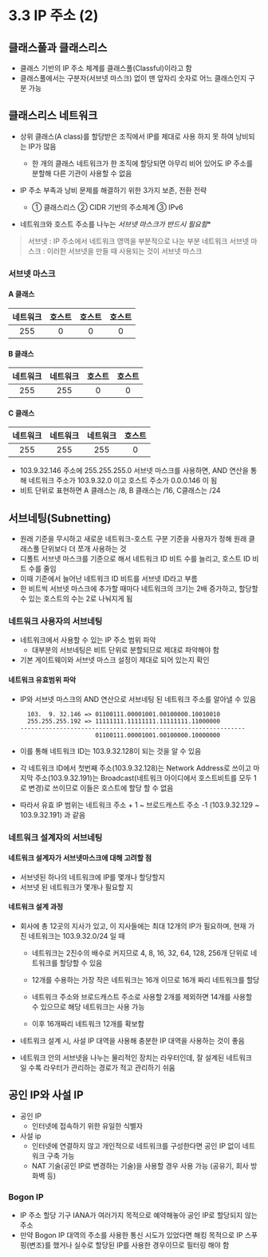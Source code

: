 # 3.3 IP 주소 (2)

## 클래스풀과 클래스리스

- 클래스 기반의 IP 주소 체계를 클래스풀(Classful)이라고 함
- 클래스풀에서는 구분자(서브넷 마스크) 없이 맨 앞자리 숫자로 어느 클래스인지 구분 가능



## 클래스리스 네트워크

- 상위 클래스(A class)를 할당받은 조직에서 IP를 제대로 사용 하지 못 하여 낭비되는 IP가 많음
  - 한 개의 클래스 네트워크가 한 조직에 할당되면 아무리 비어 있어도 IP 주소를 분할해 다른 기관이 사용할 수 없음

- IP 주소 부족과 낭비 문제를 해결하기 위한 3가지 보존, 전환 전략
  - ① 클래스리스 ② CIDR 기반의 주소체계 ③ IPv6
- 네트워크와 호스트 주소를 나누는 **서브넷* 마스크가 반드시 필요함**

> 서브넷 : IP 주소에서 네트워크 영역을 부분적으로 나눈 부분 네트워크
> 서브넷 마스크 : 이러한 서브넷을 만들 때 사용되는 것이 서브넷 마스크



### 서브넷 마스크

#### A 클래스

| 네트워크 | 호스트 | 호스트 | 호스트 |
| :------: | :----: | :----: | :----: |
|   255    |   0    |   0    |   0    |

#### B 클래스
   | 네트워크 | 네트워크 | 호스트 | 호스트 |
   | :------: | :------: | :----: | :----: |
   |   255    |   255    |   0    |   0    |

#### C 클래스

| 네트워크 | 네트워크 | 네트워크 | 호스트 |
| :------: | :------: | :------: | :----: |
|   255    |   255    |   255    |   0    |

- 103.9.32.146 주소에 255.255.255.0 서브넷 마스크를 사용하면, AND 연산을 통해 네트워크 주소가 103.9.32.0 이고 호스트 주소가 0.0.0.146 이 됨
- 비트 단위로 표현하면 A 클래스는 /8, B 클래스는 /16, C클래스는 /24



## 서브네팅(Subnetting)

- 원래 기준을 무시하고 새로운 네트워크-호스트 구분 기준을 사용자가 정해 원래 클래스풀 단위보다 더 쪼개 사용하는 것
- 디폴트 서브넷 마스크를 기준으로 해서 네트워크 ID 비트 수를 늘리고, 호스트 ID 비트 수를 줄임
- 이때 기준에서 늘어난 네트워크 ID 비트를 서브넷 ID라고 부름
- 한 비트씩 서브넷 마스크에 추가할 때마다 네트워크의 크기는 2배 증가하고, 할당할 수 있는 호스트의 수는 2로 나눠지게 됨



### 네트워크 사용자의 서브네팅

- 네트워크에서 사용할 수 있는 IP 주소 범위 파악
  - 대부분의 서브네팅은 비트 단위로 분할되므로 제대로 파악해야 함
- 기본 게이트웨이와 서브넷 마스크 설정이 제대로 되어 있는지 확인



#### 네트워크 유효범위 파악

- IP와 서브넷 마스크의 AND 연산으로 서브네팅 된 네트워크 주소를 알아낼 수 있음

  ``` 
    103.  9. 32.146 => 01100111.00001001.00100000.10010010
    255.255.255.192 => 11111111.11111111.11111111.11000000
  ---------------------------------------------------------------
                       01100111.00001001.00100000.10000000
  ```

- 이를 통해 네트워크 ID는 103.9.32.128이 되는 것을 알 수 있음

- 각 네트워크 ID에서 첫번째 주소(103.9.32.128)는 Network Address로 쓰이고 마지막 주소(103.9.32.191)는 Broadcast(네트워크 아이디에서 호스트비트를 모두 1로 변경)로 쓰이므로 이들은 호스트에 할당 할 수 없음

- 따라서 유효 IP 범위는 네트워크 주소 + 1 ~ 브로드캐스트 주소 -1 (103.9.32.129 ~ 103.9.32.191) 과 같음



### 네트워크 설계자의 서브네팅

#### 네트워크 설계자가 서브넷마스크에 대해 고려할 점

- 서브넷된 하나의 네트워크에 IP를 몇개나 할당할지
- 서브넷 된 네트워크가 몇개나 필요할 지



#### 네트워크 설계 과정

- 회사에 총 12곳의 지사가 있고, 이 지사들에는 최대 12개의 IP가 필요하며, 현재 가진 네트워크는 103.9.32.0/24 일 때

  - 네트워크는 2진수의 배수로 커지므로 4, 8, 16, 32, 64, 128, 256개 단위로 네트워크를 할당할 수 있음

  - 12개를 수용하는 가장 작은 네트워크는 16개 이므로 16개 짜리 네트워크를 할당

  - 네트워크 주소와 브로드캐스트 주소로 사용할 2개를 제외하면 14개를 사용할 수 있으므로 해당 네트워크는 사용 가능
  - 이후 16개짜리 네트워크 12개를 확보함

- 네트워크 설계 시, 사설 IP 대역을 사용해 충분한 IP 대역을 사용하는 것이 좋음
- 네트워크 안의 서브넷을 나누는 물리적인 장치는 라우터인데, 잘 설계된 네트워크 일 수록 라우터가 관리하는 경로가 적고 관리하기 쉬움



## 공인 IP와 사설 IP

- 공인 IP
  - 인터넷에 접속하기 위한 유일한 식별자
- 사설 ip
  - 인터넷에 연결하지 않고 개인적으로 네트워크를 구성한다면 공인 IP 없이 네트워크 구축 가능
  - NAT 기술(공인 IP로 변경하는 기술)을 사용할 경우 사용 가능 (공유기, 회사 방화벽 등)



###  Bogon IP

- IP 주소 할당 기구 IANA가 여러가지 목적으로 예약해놓아 공인 IP로 할당되지 않는 주소
- 만약 Bogon IP 대역의 주소를 사용한 통신 시도가 있었다면 해킹 목적으로 IP 스푸핑(변조)를 했거나 실수로 할당된 IP를 사용한 경우이므로 필터링 해야 함
